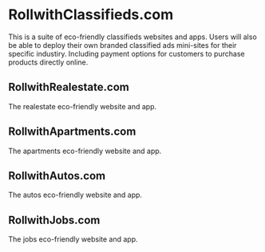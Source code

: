# RollwithClassifieds.com

This is a suite of eco-friendly classifieds websites and apps. Users will also be able to deploy their own branded classified ads mini-sites for their specific industiry. Including payment options for customers to purchase products directly online.

## RollwithRealestate.com

The realestate eco-friendly website and app.

## RollwithApartments.com

The apartments eco-friendly website and app.

## RollwithAutos.com

The autos eco-friendly website and app.

## RollwithJobs.com

The jobs eco-friendly website and app.
